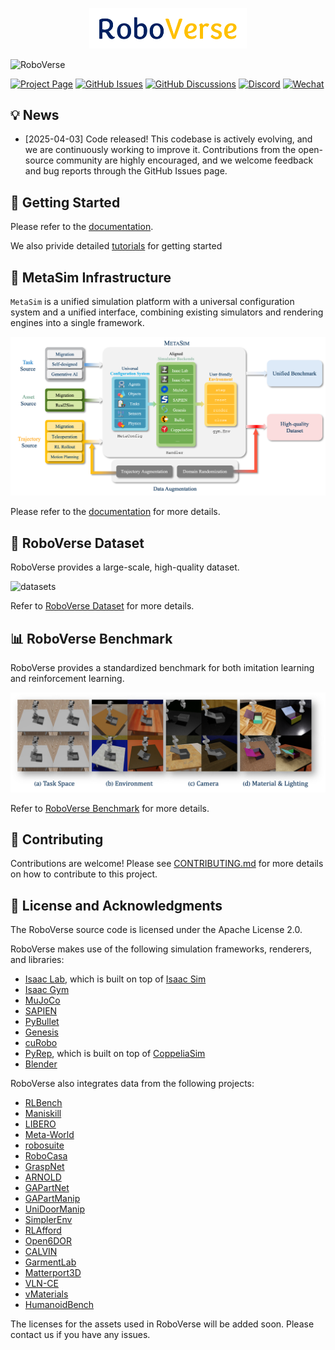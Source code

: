 <p align="center">
  <img src="docs/source/_static/RoboVerse86.22.svg" width="50%" alt="RoboVerse">
</p>

![RoboVerse](docs/source/metasim/images/tea.jpg)

[![Project Page](https://img.shields.io/badge/page-wiki-blue)](https://roboverse.wiki)
[![GitHub Issues](https://img.shields.io/github/issues/RoboVerseOrg/RoboVerse)](https://github.com/RoboVerseOrg/RoboVerse/issues)
[![GitHub Discussions](https://img.shields.io/github/discussions/RoboVerseOrg/RoboVerse)](https://github.com/RoboVerseOrg/RoboVerse/discussions)
[![Discord](https://img.shields.io/discord/1356345436927168552?logo=discord)](https://discord.gg/dk8sxFGz)
[![Wechat](https://img.shields.io/badge/wechat-qr_code-green)](docs/source/_static/wechat.jpg)

## 💡 News
- [2025-04-03] Code released! This codebase is actively evolving, and we are continuously working to improve it. Contributions from the open-source community are highly encouraged, and we welcome feedback and bug reports through the GitHub Issues page.

## 👶 Getting Started

Please refer to the [documentation](https://roboverse.wiki/metasim/#).

We also privide detailed [tutorials](https://roboverse.wiki/metasim/get_started/quick_start/0_static_scene) for getting started

## 🔧 MetaSim Infrastructure

`MetaSim` is a unified simulation platform with a universal configuration system and a unified interface, combining existing simulators and rendering engines into a single framework.

![metasim](docs/source/_static/metasim.png)

Please refer to the [documentation](https://roboverse.wiki/metasim/#) for more details.

## 📑 RoboVerse Dataset
RoboVerse provides a large-scale, high-quality dataset.

![datasets](docs/source/_static/datasets.png)

Refer to [RoboVerse Dataset](https://roboverse.wiki/metasim/get_started/prepare_data_hf) for more details.

## 📊 RoboVerse Benchmark
RoboVerse provides a standardized benchmark for both imitation learning and reinforcement learning.

![benchmark](docs/source/_static/bench.png)

Refer to [RoboVerse Benchmark](https://roboverse.wiki/dataset_benchmark/) for more details.

## 🥰 Contributing
Contributions are welcome! Please see [CONTRIBUTING.md](./CONTRIBUTING.md) for more details on how to contribute to this project.

## 📖 License and Acknowledgments

The RoboVerse source code is licensed under the Apache License 2.0.

RoboVerse makes use of the following simulation frameworks, renderers, and libraries:
- [Isaac Lab](https://github.com/isaac-sim/IsaacLab), which is built on top of [Isaac Sim](https://docs.isaacsim.omniverse.nvidia.com/latest/index.html)
- [Isaac Gym](https://developer.nvidia.com/isaac-gym)
- [MuJoCo](https://github.com/google-deepmind/mujoco)
- [SAPIEN](https://github.com/haosulab/SAPIEN)
- [PyBullet](https://github.com/bulletphysics/bullet3)
- [Genesis](https://github.com/Genesis-Embodied-AI/Genesis)
- [cuRobo](https://github.com/NVlabs/curobo)
- [PyRep](https://github.com/stepjam/PyRep), which is built on top of [CoppeliaSim](https://www.coppeliarobotics.com/)
- [Blender](https://www.blender.org/)

RoboVerse also integrates data from the following projects:
- [RLBench](https://github.com/stepjam/RLBench)
- [Maniskill](https://github.com/haosulab/ManiSkill)
- [LIBERO](https://github.com/Lifelong-Robot-Learning/LIBERO)
- [Meta-World](https://github.com/Farama-Foundation/Metaworld)
- [robosuite](https://github.com/ARISE-Initiative/robosuite)
- [RoboCasa](https://github.com/robocasa/robocasa)
- [GraspNet](https://graspnet.net/)
- [ARNOLD](https://arnold-benchmark.github.io/)
- [GAPartNet](https://github.com/PKU-EPIC/GAPartNet)
- [GAPartManip](https://arxiv.org/abs/2411.18276)
- [UniDoorManip](https://github.com/sectionZ6/UniDoorManip)
- [SimplerEnv](https://github.com/simpler-env/SimplerEnv)
- [RLAfford](https://github.com/hyperplane-lab/RLAfford)
- [Open6DOR](https://github.com/Selina2023/Open6DOR)
- [CALVIN](https://github.com/mees/calvin)
- [GarmentLab](https://github.com/GarmentLab/GarmentLab)
- [Matterport3D](https://github.com/niessner/Matterport)
- [VLN-CE](https://github.com/jacobkrantz/VLN-CE)
- [vMaterials](https://developer.nvidia.com/vmaterials)
- [HumanoidBench](https://github.com/carlosferrazza/humanoid-bench)

The licenses for the assets used in RoboVerse will be added soon. Please contact us if you have any issues.
